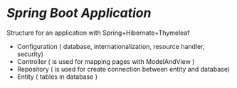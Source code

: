 # _Spring Boot Application_

Structure for an application with Spring+Hibernate+Thymeleaf

* Configuration ( database, internationalization, resource handler, security)
* Controller ( is used for mapping pages with ModelAndView )
* Repository ( is used for create connection between entity and database)
* Entity ( tables in database )
